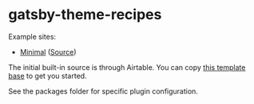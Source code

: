 # gatsby-theme-recipes

Example sites:
- [Minimal](https://gatsby-theme-recipes-minimal.netlify.com/) ([Source](https://github.com/jbolda/gatsby-theme-recipes/tree/master/examples/minimal))

The initial built-in source is through Airtable. You can copy [this template base](https://airtable.com/shr72BUaM4649U7ll) to get you started.

See the packages folder for specific plugin configuration.
